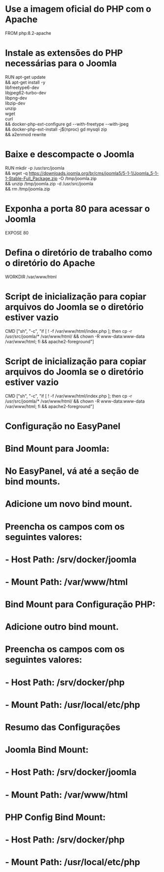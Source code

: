 # Use a imagem oficial do PHP com o Apache
FROM php:8.2-apache

# Instale as extensões do PHP necessárias para o Joomla
RUN apt-get update \
    && apt-get install -y \
        libfreetype6-dev \
        libjpeg62-turbo-dev \
        libpng-dev \
        libzip-dev \
        unzip \
        wget \
        curl \
    && docker-php-ext-configure gd --with-freetype --with-jpeg \
    && docker-php-ext-install -j$(nproc) gd mysqli zip \
    && a2enmod rewrite

# Baixe e descompacte o Joomla
RUN mkdir -p /usr/src/joomla \
    && wget -q https://downloads.joomla.org/br/cms/joomla5/5-1-1/Joomla_5-1-1-Stable-Full_Package.zip -O /tmp/joomla.zip \
    && unzip /tmp/joomla.zip -d /usr/src/joomla \
    && rm /tmp/joomla.zip

# Exponha a porta 80 para acessar o Joomla
EXPOSE 80

# Defina o diretório de trabalho como o diretório do Apache
WORKDIR /var/www/html

# Script de inicialização para copiar arquivos do Joomla se o diretório estiver vazio
CMD ["sh", "-c", "if [ ! -f /var/www/html/index.php ]; then cp -r /usr/src/joomla/* /var/www/html/ && chown -R www-data:www-data /var/www/html; fi && apache2-foreground"]


# Script de inicialização para copiar arquivos do Joomla se o diretório estiver vazio
CMD ["sh", "-c", "if [ ! -f /var/www/html/index.php ]; then cp -r /usr/src/joomla/* /var/www/html/ && chown -R www-data:www-data /var/www/html; fi && apache2-foreground"]


# Configuração no EasyPanel
# Bind Mount para Joomla:
# No EasyPanel, vá até a seção de bind mounts.
# Adicione um novo bind mount.
# Preencha os campos com os seguintes valores:
# - Host Path: /srv/docker/joomla
# - Mount Path: /var/www/html

# Bind Mount para Configuração PHP:
# Adicione outro bind mount.
# Preencha os campos com os seguintes valores:
# - Host Path: /srv/docker/php
# - Mount Path: /usr/local/etc/php

# Resumo das Configurações
# Joomla Bind Mount:
# - Host Path: /srv/docker/joomla
# - Mount Path: /var/www/html

# PHP Config Bind Mount:
# - Host Path: /srv/docker/php
# - Mount Path: /usr/local/etc/php

